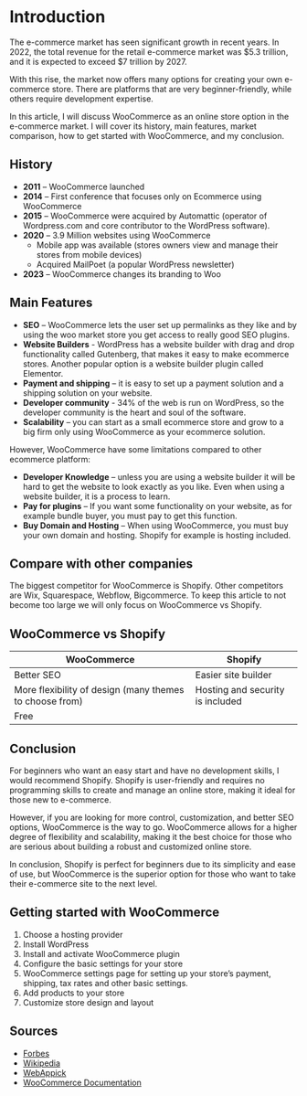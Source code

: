 # Introduction 

The e-commerce market has seen significant growth in recent years. In 2022, the total revenue for the retail e-commerce market was $5.3 trillion, and it is expected to exceed $7 trillion by 2027.

With this rise, the market now offers many options for creating your own e-commerce store. There are platforms that are very beginner-friendly, while others require development expertise.

In this article, I will discuss WooCommerce as an online store option in the e-commerce market. I will cover its history, main features, market comparison, how to get started with WooCommerce, and my conclusion.

## History 

- **2011** – WooCommerce launched
- **2014** – First conference that focuses only on Ecommerce using WooCommerce
- **2015** – WooCommerce were acquired by Automattic (operator of Wordpress.com and core contributor to the WordPress software).
- **2020** – 3.9 Million websites using WooCommerce
  - Mobile app was available (stores owners view and manage their stores from mobile devices)
  - Acquired MailPoet (a popular WordPress newsletter)
- **2023** – WooCommerce changes its branding to Woo

## Main Features 

- **SEO** – WooCommerce lets the user set up permalinks as they like and by using the woo market store you get access to really good SEO plugins.
- **Website Builders** - WordPress has a website builder with drag and drop functionality called Gutenberg, that makes it easy to make ecommerce stores. Another popular option is a website builder plugin called Elementor.
- **Payment and shipping** – it is easy to set up a payment solution and a shipping solution on your website.
- **Developer community** - 34% of the web is run on WordPress, so the developer community is the heart and soul of the software.
- **Scalability** – you can start as a small ecommerce store and grow to a big firm only using WooCommerce as your ecommerce solution.

However, WooCommerce have some limitations compared to other ecommerce platform:

- **Developer Knowledge** – unless you are using a website builder it will be hard to get the website to look exactly as you like. Even when using a website builder, it is a process to learn.
- **Pay for plugins** – If you want some functionality on your website, as for example bundle buyer, you must pay to get this function.
- **Buy Domain and Hosting** – When using WooCommerce, you must buy your own domain and hosting. Shopify for example is hosting included.

## Compare with other companies 

The biggest competitor for WooCommerce is Shopify. Other competitors are Wix, Squarespace, Webflow, Bigcommerce. To keep this article to not become too large we will only focus on WooCommerce vs Shopify.

## WooCommerce vs Shopify 

| WooCommerce | Shopify |
|-------------|---------|
| Better SEO | Easier site builder |
| More flexibility of design (many themes to choose from) | Hosting and security is included |
| Free | |

## Conclusion 

For beginners who want an easy start and have no development skills, I would recommend Shopify. Shopify is user-friendly and requires no programming skills to create and manage an online store, making it ideal for those new to e-commerce.

However, if you are looking for more control, customization, and better SEO options, WooCommerce is the way to go. WooCommerce allows for a higher degree of flexibility and scalability, making it the best choice for those who are serious about building a robust and customized online store.

In conclusion, Shopify is perfect for beginners due to its simplicity and ease of use, but WooCommerce is the superior option for those who want to take their e-commerce site to the next level.

## Getting started with WooCommerce

1. Choose a hosting provider
2. Install WordPress
3. Install and activate WooCommerce plugin
4. Configure the basic settings for your store
5. WooCommerce settings page for setting up your store’s payment, shipping, tax rates and other basic settings.
6. Add products to your store
7. Customize store design and layout

## Sources

- [Forbes](https://www.forbes.com/advisor/business/ecommerce-statistics/)
- [Wikipedia](https://en.wikipedia.org/wiki/WooCommerce)
- [WebAppick](https://webappick.com/woocommerce-features-guide/)
- [WooCommerce Documentation](https://woocommerce.com/document/start-with-woocommerce-in-5-steps/)

